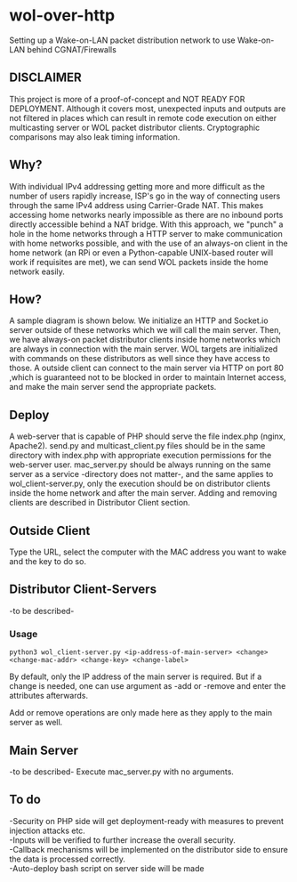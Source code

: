 # wol-over-http
Setting up a Wake-on-LAN packet distribution network to use Wake-on-LAN behind CGNAT/Firewalls
## DISCLAIMER
This project is more of a proof-of-concept and NOT READY FOR DEPLOYMENT. Although it covers most, unexpected inputs and outputs are not filtered in places which can result in remote code execution on either multicasting server or WOL packet distributor clients. Cryptographic comparisons may also leak timing information.
## Why?
With individual IPv4 addressing getting more and more difficult as the number of users rapidly increase, ISP's go in the way of connecting users through the same IPv4 address using Carrier-Grade NAT. This makes accessing home networks nearly impossible as there are no inbound ports directly accessible behind a NAT bridge.
With this approach, we "punch" a hole in the home networks through a HTTP server to make communication with home networks possible, and with the use of an always-on client in the home network (an RPi or even a Python-capable UNIX-based router will work if requisites are met), we can send WOL packets inside the home network easily.
## How?
A sample diagram is shown below. We initialize an HTTP and Socket.io server outside of these networks which we will call the main server. Then, we have always-on packet distributor clients inside home networks which are always in connection with the main server. WOL targets are initialized with commands on these distributors as well since they have access to those. A outside client can connect to the main server via HTTP on port 80 ,which is guaranteed not to be blocked in order to maintain Internet access, and make the main server send the appropriate packets.
## Deploy
A web-server that is capable of PHP should serve the file index.php (nginx, Apache2). send.py and multicast_client.py files should be in the same directory with index.php with appropriate execution permissions for the web-server user. mac_server.py should be always running on the same server as a service -directory does not matter-, and the same applies to wol_client-server.py, only the execution should be on distributor clients inside the home network and after the main server. Adding and removing clients are described in Distributor Client section. 
## Outside Client
Type the URL, select the computer with the MAC address you want to wake and the key to do so.
## Distributor Client-Servers
-to be described-
### Usage
```
python3 wol_client-server.py <ip-address-of-main-server> <change> <change-mac-addr> <change-key> <change-label>
```
  By default, only the IP address of the main server is required. But if a change is needed, one can use <change> argument as -add or -remove and enter the attributes afterwards.
  
  Add or remove operations are only made here as they apply to the main server as well.
## Main Server
-to be described-
Execute mac_server.py with no arguments.
## To do
-Security on PHP side will get deployment-ready with measures to prevent injection attacks etc.  
-Inputs will be verified to further increase the overall security.  
-Callback mechanisms will be implemented on the distributor side to ensure the data is processed correctly.  
-Auto-deploy bash script on server side will be made
  





